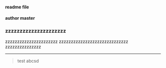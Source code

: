 #### readme file

#### author  master

### zzzzzzzzzzzzzzzzzzzzz
zzzzzzzzzzzzzzzzzzzzzz
zzzzzzzzzzzzzzzzzzzzzzzzzzzzz
zzzzzzzzzzzzzzz


************************
> test
abcsd

